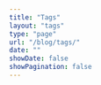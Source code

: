 ```yaml
---
title: "Tags"
layout: "tags"
type: "page"
url: "/blog/tags/"
date: ""
showDate: false
showPagination: false
---
```

